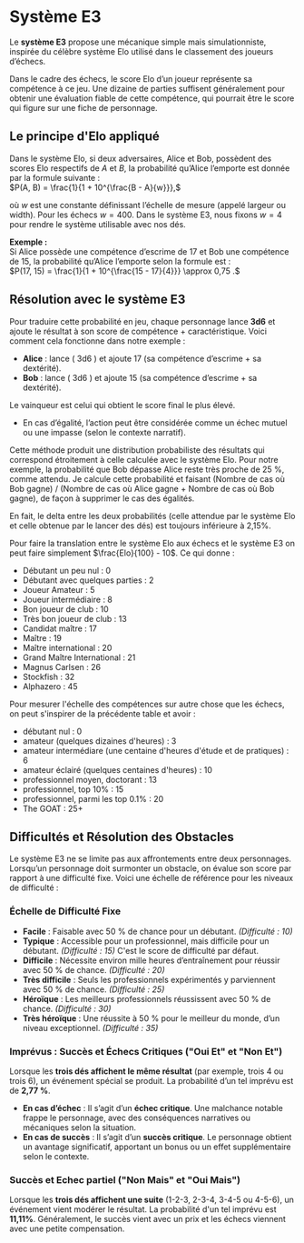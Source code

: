 # Système E3

Le **système E3** propose une mécanique simple mais simulationniste, inspirée du célèbre système Elo utilisé dans le classement des joueurs d’échecs.

Dans le cadre des échecs, le score Elo d’un joueur représente sa compétence à ce jeu. Une dizaine de parties suffisent généralement pour obtenir une évaluation fiable de cette compétence, qui pourrait être le score qui figure sur une fiche de personnage.

## Le principe d'Elo appliqué

Dans le système Elo, si deux adversaires, Alice et Bob, possèdent des scores Elo respectifs de $A$ et $B$, la probabilité qu’Alice l’emporte est donnée par la formule suivante :  
$P(A, B) = \frac{1}{1 + 10^{\frac{B - A}{w}}},$

où $w$ est une constante définissant l’échelle de mesure (appelé largeur ou width). Pour les échecs $w = 400$. Dans le système E3, nous fixons $w = 4$ pour rendre le système utilisable avec nos dés.

**Exemple :**  
Si Alice possède une compétence d’escrime de 17 et Bob une compétence de 15, la probabilité qu’Alice l’emporte selon la formule est :  
$P(17, 15) = \frac{1}{1 + 10^{\frac{15 - 17}{4}}} \approx 0,75 .$

## Résolution avec le système E3

Pour traduire cette probabilité en jeu, chaque personnage lance **3d6** et ajoute le résultat à son score de compétence + caractéristique. Voici comment cela fonctionne dans notre exemple :

- **Alice** : lance \( 3d6 \) et ajoute 17 (sa compétence d’escrime + sa dextérité).  
- **Bob** : lance \( 3d6 \) et ajoute 15 (sa compétence d’escrime + sa dextérité).  

Le vainqueur est celui qui obtient le score final le plus élevé.  

- En cas d’égalité, l’action peut être considérée comme un échec mutuel ou une impasse (selon le contexte narratif).  

Cette méthode produit une distribution probabiliste des résultats qui correspond étroitement à celle calculée avec le système Elo. 
Pour notre exemple, la probabilité que Bob dépasse Alice reste très proche de 25 %, comme attendu.
Je calcule cette probabilité et faisant (Nombre de cas où Bob gagne) / (Nombre de cas où Alice gagne + Nombre de cas où Bob gagne), de façon à supprimer le cas des égalités.

En fait, le delta entre les deux probabilités (celle attendue par le système Elo et celle obtenue par le lancer des dés) est toujours inférieure à 2,15%.

Pour faire la translation entre le système Elo aux échecs et le système E3 on peut faire simplement  $\frac{Elo}{100} - 10$. Ce qui donne :
  - Débutant un peu nul : 0
  - Débutant avec quelques parties : 2
  - Joueur Amateur : 5
  - Joueur intermédiaire : 8
  - Bon joueur de club : 10
  - Très bon joueur de club : 13
  - Candidat maître : 17
  - Maître : 19
  - Maître international : 20
  - Grand Maître International : 21
  - Magnus Carlsen : 26
  - Stockfish : 32
  - Alphazero : 45

Pour mesurer l'échelle des compétences sur autre chose que les échecs, on peut s'inspirer de la précédente table et avoir :
  - débutant nul : 0
  - amateur (quelques dizaines d'heures) : 3
  - amateur intermédiare (une centaine d'heures d'étude et de pratiques) : 6
  - amateur éclairé (quelques centaines d'heures) : 10
  - professionnel moyen, doctorant : 13
  - professionnel, top 10% : 15
  - professionnel, parmi les top 0.1% : 20
  - The GOAT : 25+


## Difficultés et Résolution des Obstacles

Le système E3 ne se limite pas aux affrontements entre deux personnages. Lorsqu’un personnage doit surmonter un obstacle, on évalue son score par rapport à une difficulté fixe. Voici une échelle de référence pour les niveaux de difficulté :

### Échelle de Difficulté Fixe
- **Facile** : Faisable avec 50 % de chance pour un débutant. *(Difficulté : 10)*  
- **Typique** : Accessible pour un professionnel, mais difficile pour un débutant. *(Difficulté : 15)*  C'est le score de difficulté par défaut.
- **Difficile** : Nécessite environ mille heures d’entraînement pour réussir avec 50 % de chance. *(Difficulté : 20)*  
- **Très difficile** : Seuls les professionnels expérimentés y parviennent avec 50 % de chance. *(Difficulté : 25)*  
- **Héroïque** : Les meilleurs professionnels réussissent avec 50 % de chance. *(Difficulté : 30)*  
- **Très héroïque** : Une réussite à 50 % pour le meilleur du monde, d’un niveau exceptionnel. *(Difficulté : 35)*  

### Imprévus : Succès et Échecs Critiques ("Oui Et" et "Non Et")
Lorsque les **trois dés affichent le même résultat** (par exemple, trois 4 ou trois 6), un événement spécial se produit. La probabilité d’un tel imprévu est de **2,77 %**.

- **En cas d’échec** : Il s’agit d’un **échec critique**. Une malchance notable frappe le personnage, avec des conséquences narratives ou mécaniques selon la situation.  
- **En cas de succès** : Il s’agit d’un **succès critique**. Le personnage obtient un avantage significatif, apportant un bonus ou un effet supplémentaire selon le contexte.

### Succès et Echec partiel ("Non Mais" et "Oui Mais")
Lorsque les **trois dés affichent une suite** (1-2-3, 2-3-4, 3-4-5 ou 4-5-6), un événement vient modérer le résultat. La probabilité d'un tel imprévu est **11,11%**.
Généralement, le succès vient avec un prix et les échecs viennent avec une petite compensation. 

